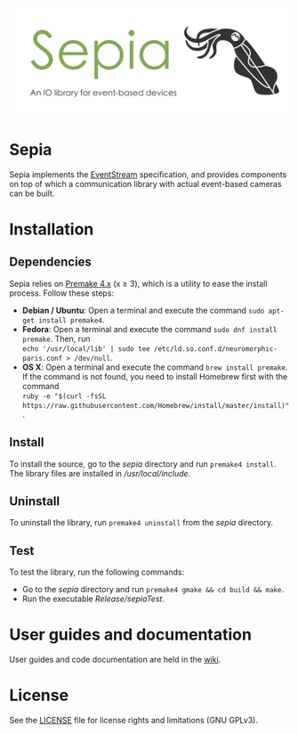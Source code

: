 ![sepia](sepiaBanner.png "The Sepia banner")

# Sepia

Sepia implements the [EventStream](https://github.com/neuromorphic-paris/eventStream) specification, and provides components on top of which a communication library with actual event-based cameras can be built.

# Installation

## Dependencies

Sepia relies on [Premake 4.x](https://github.com/premake/premake-4.x) (x ≥ 3), which is a utility to ease the install process. Follow these steps:
  - __Debian / Ubuntu__: Open a terminal and execute the command `sudo apt-get install premake4`.
  - __Fedora__: Open a terminal and execute the command `sudo dnf install premake`. Then, run<br />
  `echo '/usr/local/lib' | sudo tee /etc/ld.so.conf.d/neuromorphic-paris.conf > /dev/null`.
  - __OS X__: Open a terminal and execute the command `brew install premake`. If the command is not found, you need to install Homebrew first with the command<br />
  `ruby -e "$(curl -fsSL https://raw.githubusercontent.com/Homebrew/install/master/install)"`.

## Install

To install the source, go to the *sepia* directory and run `premake4 install`.
The library files are installed in */usr/local/include*.

## Uninstall

To uninstall the library, run `premake4 uninstall` from the *sepia* directory.

## Test

To test the library, run the following commands:
  - Go to the *sepia* directory and run `premake4 gmake && cd build && make`.
  - Run the executable *Release/sepiaTest*.

# User guides and documentation

User guides and code documentation are held in the [wiki](https://github.com/neuromorphic-paris/sepia/wiki).

# License

See the [LICENSE](LICENSE.txt) file for license rights and limitations (GNU GPLv3).
